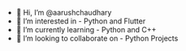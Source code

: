 - 👋 Hi, I’m @aarushchaudhary
- 👀 I’m interested in - Python and Flutter
- 🌱 I’m currently learning - Python and C++
- 💞️ I’m looking to collaborate on - Python Projects

